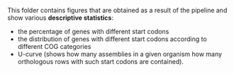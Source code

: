 This folder contains figures that are obtained as a result of the pipeline and show various **descriptive statistics**: 
* the percentage of genes with different start codons
* the distribution of genes with different start codons according to different COG categories
* U-curve (shows how many assemblies in a given organism how many orthologous rows with such start codons are contained).
